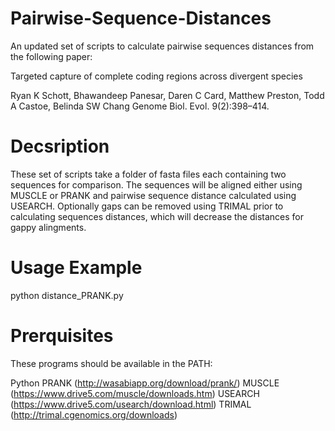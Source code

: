 # Pairwise-Sequence-Distances

An updated set of scripts to calculate pairwise sequences distances from the following paper:

Targeted capture of complete coding regions across divergent species

Ryan K Schott, Bhawandeep Panesar, Daren C Card, Matthew Preston, Todd A Castoe, Belinda SW Chang
Genome Biol. Evol. 9(2):398–414.


# Decsription

These set of scripts take a folder of fasta files each containing two sequences for comparison. The sequences will be aligned either using MUSCLE or PRANK and pairwise sequence distance calculated using USEARCH.
Optionally gaps can be removed using TRIMAL prior to calculating sequences distances, which will decrease the distances for gappy alingments.


# Usage Example

python distance_PRANK.py <folder path> <outputfile>


# Prerquisites

These programs should be available in the PATH:

Python
PRANK (http://wasabiapp.org/download/prank/)
MUSCLE (https://www.drive5.com/muscle/downloads.htm)
USEARCH (https://www.drive5.com/usearch/download.html)
TRIMAL (http://trimal.cgenomics.org/downloads)
